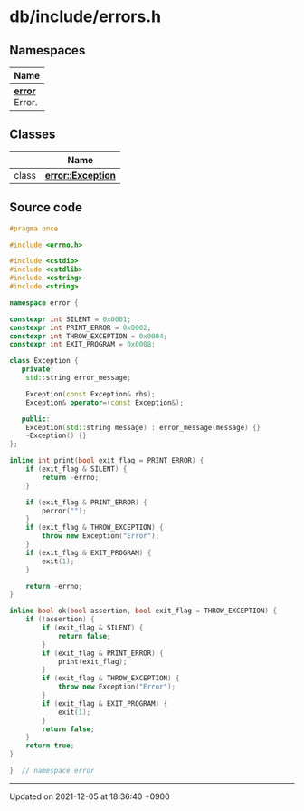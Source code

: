 

# db/include/errors.h



## Namespaces

| Name           |
| -------------- |
| **[error](/Namespaces/error)** <br>Error.  |

## Classes

|                | Name           |
| -------------- | -------------- |
| class | **[error::Exception](/Classes/error::Exception)**  |




## Source code

```cpp
#pragma once

#include <errno.h>

#include <cstdio>
#include <cstdlib>
#include <cstring>
#include <string>

namespace error {

constexpr int SILENT = 0x0001;
constexpr int PRINT_ERROR = 0x0002;
constexpr int THROW_EXCEPTION = 0x0004;
constexpr int EXIT_PROGRAM = 0x0008;

class Exception {
   private:
    std::string error_message;

    Exception(const Exception& rhs);
    Exception& operator=(const Exception&);

   public:
    Exception(std::string message) : error_message(message) {}
    ~Exception() {}
};

inline int print(bool exit_flag = PRINT_ERROR) {
    if (exit_flag & SILENT) {
        return -errno;
    }

    if (exit_flag & PRINT_ERROR) {
        perror("");
    }
    if (exit_flag & THROW_EXCEPTION) {
        throw new Exception("Error");
    }
    if (exit_flag & EXIT_PROGRAM) {
        exit(1);
    }

    return -errno;
}

inline bool ok(bool assertion, bool exit_flag = THROW_EXCEPTION) {
    if (!assertion) {
        if (exit_flag & SILENT) {
            return false;
        }
        if (exit_flag & PRINT_ERROR) {
            print(exit_flag);
        }
        if (exit_flag & THROW_EXCEPTION) {
            throw new Exception("Error");
        }
        if (exit_flag & EXIT_PROGRAM) {
            exit(1);
        }
        return false;
    }
    return true;
}

}  // namespace error
```


-------------------------------

Updated on 2021-12-05 at 18:36:40 +0900
